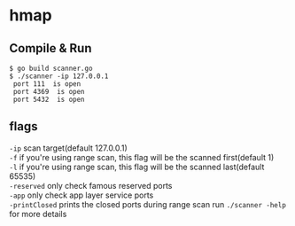 # hmap

## Compile & Run
```console 
$ go build scanner.go
$ ./scanner -ip 127.0.0.1 
 port 111  is open
 port 4369  is open
 port 5432  is open
```
## flags
`-ip` scan target(default 127.0.0.1)  
`-f` if you're using range scan, this flag will be the scanned first(default 1)  
`-l` if you're using range scan, this flag will be the scanned last(default 65535)  
`-reserved` only check famous reserved ports  
`-app` only check app layer service ports  
`-printClosed` prints the closed ports during range scan
run `./scanner -help` for more details